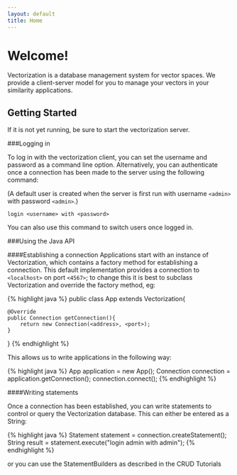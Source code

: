 ```yaml
---
layout: default
title: Home
---
```

Welcome! 
========

Vectorization is a database management system for vector spaces.  We provide
a client-server model for you to manage your vectors in your similarity applications.

Getting Started
---------------

If it is not yet running, be sure to start the vectorization server. 

###Logging in

To log in with the vectorization client, you can set the username and 
password as a command line option.  Alternatively, you can authenticate
once a connection has been made to the server using the following command:
  
(A default user is created when the server is first run with username 
  `<admin>` with password `<admin>`.)

    login <username> with <password>

You can also use this command to switch users once logged in.

###Using the Java API

####Establishing a connection
Applications start with an instance of Vectorization, which contains a factory method
for establishing a connection.  This default implementation provides a connection
to `<localhost>` on port `<4567>`; to change this it is best to subclass Vectorization
and override the factory method, eg:

{% highlight java %}
public class App extends Vectorization{

    @Override
    public Connection getConnection(){
        return new Connection(<address>, <port>);
    }
}
{% endhighlight %}

This allows us to write applications in the following way:

{% highlight java %}
App application = new App();
Connection connection = application.getConnection();
connection.connect();
{% endhighlight %}

####Writing statements

Once a connection has been established, you can write statements to control
or query the Vectorization database.  This can either be entered as a String:  
    
{% highlight java %}
Statement statement = connection.createStatement();
String result = statement.execute("login admin with admin");
{% endhighlight %}

or you can use the StatementBuilders as described in the CRUD Tutorials

